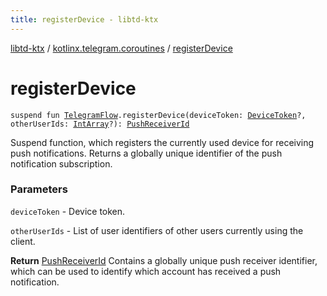 ```yaml
---
title: registerDevice - libtd-ktx
---
```


[libtd-ktx](../index.html) / [kotlinx.telegram.coroutines](index.html) / [registerDevice](./register-device.html)

# registerDevice

`suspend fun `[`TelegramFlow`](../kotlinx.telegram.core/-telegram-flow/index.html)`.registerDevice(deviceToken: `[`DeviceToken`](https://tdlibx.github.io/td/docs/org/drinkless/td/libcore/telegram/TdApi.DeviceToken.html)`?, otherUserIds: `[`IntArray`](https://kotlinlang.org/api/latest/jvm/stdlib/kotlin/-int-array/index.html)`?): `[`PushReceiverId`](https://tdlibx.github.io/td/docs/org/drinkless/td/libcore/telegram/TdApi.PushReceiverId.html)

Suspend function, which registers the currently used device for receiving push notifications.
Returns a globally unique identifier of the push notification subscription.

### Parameters

`deviceToken` - Device token.

`otherUserIds` - List of user identifiers of other users currently using the client.

**Return**
[PushReceiverId](https://tdlibx.github.io/td/docs/org/drinkless/td/libcore/telegram/TdApi.PushReceiverId.html) Contains a globally unique push receiver identifier, which can be used
to identify which account has received a push notification.

